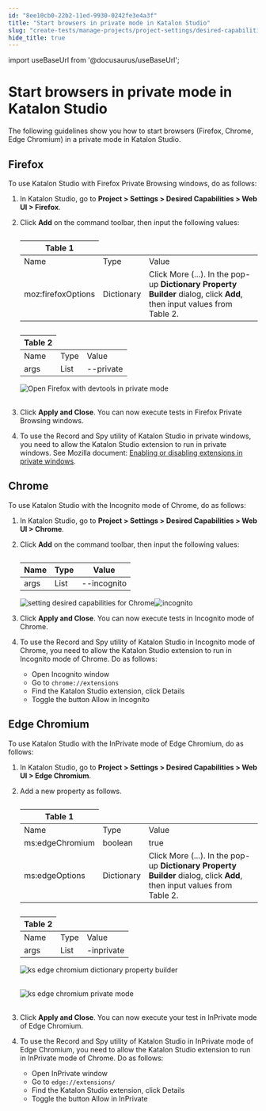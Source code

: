 ```yaml
---
id: "8ee10cb0-22b2-11ed-9930-0242fe3e4a3f"
title: "Start browsers in private mode in Katalon Studio"
slug: "create-tests/manage-projects/project-settings/desired-capabilities/start-browsers-in-private-mode-in-katalon-studio"
hide_title: true
---
```

import useBaseUrl from '@docusaurus/useBaseUrl';


# <a id="id" class="anchor_top_offset"/><a id="ariaid-title1" class="anchor_top_offset"/>Start browsers in private mode in <span xmlns="http://www.w3.org/1999/xhtml" className="ph">Katalon Studio</span> 

<p xmlns="http://www.w3.org/1999/xhtml" className="p">The following guidelines show you how to start browsers   (Firefox, Chrome, Edge Chromium) in a private mode in Katalon   Studio.</p> 

## <a id="id_1" class="anchor_top_offset"/>Firefox

<p xmlns="http://www.w3.org/1999/xhtml" className="p">To use <span className="ph uicontrol">Katalon Studio</span> with Firefox Private Browsing windows, do as follows:</p> 
<ol xmlns="http://www.w3.org/1999/xhtml" className="ol"><li className="li"><p className="p">In <span className="ph uicontrol">Katalon Studio</span>, go to <strong className="ph b">Project &gt; Settings &gt; Desired Capabilities &gt; Web UI &gt; Firefox</strong>.</p></li><li className="li"><p className="p">Click <strong className="ph b">Add</strong> on the command toolbar, then input the following values:</p><table className="table anchor_top_offset" id="id_1__a2eb0fbb-662c-43fe-a8b8-567fcaf494ed"><caption /><colgroup><col /><col /><col /></colgroup><thead className="thead"><tr className><th className="entry anchor_top_offset" id="id_1__a2eb0fbb-662c-43fe-a8b8-567fcaf494ed__entry__1" colSpan={3}>Table 1</th></tr></thead><tbody className="tbody"><tr className><td className="entry" headers="id_1__a2eb0fbb-662c-43fe-a8b8-567fcaf494ed__entry__1 ">Name</td><td className="entry" headers="id_1__a2eb0fbb-662c-43fe-a8b8-567fcaf494ed__entry__1 ">Type</td><td className="entry" headers="id_1__a2eb0fbb-662c-43fe-a8b8-567fcaf494ed__entry__1 ">Value</td></tr><tr className><td className="entry" headers="id_1__a2eb0fbb-662c-43fe-a8b8-567fcaf494ed__entry__1 ">moz:firefoxOptions</td><td className="entry" headers="id_1__a2eb0fbb-662c-43fe-a8b8-567fcaf494ed__entry__1 ">Dictionary</td><td className="entry" headers="id_1__a2eb0fbb-662c-43fe-a8b8-567fcaf494ed__entry__1 ">Click More (...). In the pop-up <strong className="ph b">Dictionary Property Builder</strong> dialog, click <strong className="ph b">Add</strong>, then input values from Table 2.</td></tr></tbody></table><table className="table anchor_top_offset" id="id_1__3291aaa3-09b1-417f-97a1-2417e19d8f49"><caption /><colgroup><col /><col /><col /></colgroup><thead className="thead"><tr className><th className="entry anchor_top_offset" id="id_1__3291aaa3-09b1-417f-97a1-2417e19d8f49__entry__1" colSpan={3}>Table 2</th></tr></thead><tbody className="tbody"><tr className><td className="entry" headers="id_1__3291aaa3-09b1-417f-97a1-2417e19d8f49__entry__1 ">Name</td><td className="entry" headers="id_1__3291aaa3-09b1-417f-97a1-2417e19d8f49__entry__1 ">Type</td><td className="entry" headers="id_1__3291aaa3-09b1-417f-97a1-2417e19d8f49__entry__1 ">Value</td></tr><tr className><td className="entry" headers="id_1__3291aaa3-09b1-417f-97a1-2417e19d8f49__entry__1 ">args</td><td className="entry" headers="id_1__3291aaa3-09b1-417f-97a1-2417e19d8f49__entry__1 ">List</td><td className="entry" headers="id_1__3291aaa3-09b1-417f-97a1-2417e19d8f49__entry__1 ">--private</td></tr></tbody></table><p className="p"><img className="image" src={useBaseUrl("https://github.com/katalon-studio/docs-images/raw/master/katalon-studio/docs/project-settings-new-ui/KS-DC-FIRFOX-Private-mode.png")} alt="Open Firefox with devtools in private mode" /><br /><br /></p></li><li className="li"><p className="p">Click <strong className="ph b">Apply and Close</strong>. You can now execute tests in Firefox Private Browsing windows. </p></li><li className="li"><p className="p">To use the <span className="ph uicontrol">Record and Spy</span> utility of <span className="ph uicontrol">Katalon Studio</span> in private windows, you need to allow the <span className="ph uicontrol">Katalon Studio</span> extension to run in private windows. See Mozilla document: <a className="xref j-external-link" href="https://support.mozilla.org/en-US/kb/extensions-private-browsing" target="_blank">Enabling or disabling extensions in private windows</a>.</p></li></ol> 

## <a id="id_2" class="anchor_top_offset"/>Chrome

<p xmlns="http://www.w3.org/1999/xhtml" className="p">To use Katalon Studio with the Incognito mode of Chrome, do as follows:</p> 
<ol xmlns="http://www.w3.org/1999/xhtml" className="ol"><li className="li"><p className="p">In <span className="ph uicontrol">Katalon Studio</span>, go to <strong className="ph b">Project &gt; Settings &gt; Desired Capabilities &gt; Web UI &gt; Chrome</strong>.</p></li><li className="li"><p className="p">Click <strong className="ph b">Add</strong> on the command toolbar, then input the following values:</p><table className="table anchor_top_offset" id="id_2__da3cffbf-8200-43d7-8b96-4ea3e2428185"><caption /><thead className="thead"><tr className><th className="entry anchor_top_offset" id="id_2__da3cffbf-8200-43d7-8b96-4ea3e2428185__entry__1">Name</th><th className="entry anchor_top_offset" id="id_2__da3cffbf-8200-43d7-8b96-4ea3e2428185__entry__2">Type</th><th className="entry anchor_top_offset" id="id_2__da3cffbf-8200-43d7-8b96-4ea3e2428185__entry__3">Value</th></tr></thead><tbody className="tbody"><tr className><td className="entry" headers="id_2__da3cffbf-8200-43d7-8b96-4ea3e2428185__entry__1 id_2__da3cffbf-8200-43d7-8b96-4ea3e2428185__entry__2 id_2__da3cffbf-8200-43d7-8b96-4ea3e2428185__entry__3 ">args</td><td className="entry" headers="id_2__da3cffbf-8200-43d7-8b96-4ea3e2428185__entry__1 id_2__da3cffbf-8200-43d7-8b96-4ea3e2428185__entry__2 id_2__da3cffbf-8200-43d7-8b96-4ea3e2428185__entry__3 ">List</td><td className="entry" headers="id_2__da3cffbf-8200-43d7-8b96-4ea3e2428185__entry__1 id_2__da3cffbf-8200-43d7-8b96-4ea3e2428185__entry__2 id_2__da3cffbf-8200-43d7-8b96-4ea3e2428185__entry__3 ">--incognito</td></tr></tbody></table><p className="p"><img className="image" width={700} src={useBaseUrl("/063db130-4614-11ed-a602-0242cfbc79b5.png")} alt="setting desired capabilities for Chrome" /><img className="image" width={700} src={useBaseUrl("/06374890-4614-11ed-a602-0242cfbc79b5.png")} alt="incognito" /></p></li><li className="li"><p className="p">Click <strong className="ph b">Apply and Close</strong>. You can now execute tests in Incognito mode of Chrome. </p></li><li className="li"><div className="p"> To use the <span className="ph uicontrol">Record and Spy</span> utility of <span className="ph uicontrol">Katalon Studio</span> in Incognito mode of Chrome, you need to allow the Katalon Studio extension to run in Incognito mode of Chrome. Do as follows: <ul className="ul"><li className="li">Open Incognito window</li><li className="li">Go to <code className="ph codeph">chrome://extensions</code></li><li className="li">Find the Katalon Studio extension, click <span className="ph uicontrol">Details</span></li><li className="li">Toggle the button <span className="ph uicontrol">Allow in Incognito</span></li></ul></div></li></ol> 

## <a id="id_3" class="anchor_top_offset"/>Edge Chromium

<p xmlns="http://www.w3.org/1999/xhtml" className="p">To use <span className="ph uicontrol">Katalon Studio</span> with the InPrivate mode of Edge Chromium, do as follows:</p> 
<ol xmlns="http://www.w3.org/1999/xhtml" className="ol"><li className="li">     <p className="p">In <span className="ph uicontrol">Katalon Studio</span>, go to <strong className="ph b">Project &gt; Settings &gt; Desired Capabilities &gt; Web UI &gt; Edge Chromium</strong>.</p>   </li><li className="li">     <p className="p">Add a new property as follows.</p>     <table className="table anchor_top_offset" id="id_3__7e356e3a-0f19-4bf2-b5de-fdc315cbcc5a"><caption /><colgroup><col /><col /><col /></colgroup><thead className="thead"><tr className><th className="entry anchor_top_offset" id="id_3__7e356e3a-0f19-4bf2-b5de-fdc315cbcc5a__entry__1" colSpan={3}>Table 1</th></tr></thead><tbody className="tbody"><tr className><td className="entry" headers="id_3__7e356e3a-0f19-4bf2-b5de-fdc315cbcc5a__entry__1 ">Name</td><td className="entry" headers="id_3__7e356e3a-0f19-4bf2-b5de-fdc315cbcc5a__entry__1 ">Type</td><td className="entry" headers="id_3__7e356e3a-0f19-4bf2-b5de-fdc315cbcc5a__entry__1 ">Value</td></tr><tr className><td className="entry" headers="id_3__7e356e3a-0f19-4bf2-b5de-fdc315cbcc5a__entry__1 ">ms:edgeChromium</td><td className="entry" headers="id_3__7e356e3a-0f19-4bf2-b5de-fdc315cbcc5a__entry__1 ">boolean</td><td className="entry" headers="id_3__7e356e3a-0f19-4bf2-b5de-fdc315cbcc5a__entry__1 ">true</td></tr><tr className><td className="entry" headers="id_3__7e356e3a-0f19-4bf2-b5de-fdc315cbcc5a__entry__1 ">ms:edgeOptions</td><td className="entry" headers="id_3__7e356e3a-0f19-4bf2-b5de-fdc315cbcc5a__entry__1 ">Dictionary</td><td className="entry" headers="id_3__7e356e3a-0f19-4bf2-b5de-fdc315cbcc5a__entry__1 ">Click More (...). In the pop-up <strong className="ph b">Dictionary Property Builder</strong> dialog, click <strong className="ph b">Add</strong>, then input values from Table 2.</td></tr></tbody></table>     <table className="table anchor_top_offset" id="id_3__9e9d2cb4-3829-4e7c-bee7-fcc28d47a5ac"><caption /><colgroup><col /><col /><col /></colgroup><thead className="thead"><tr className><th className="entry anchor_top_offset" id="id_3__9e9d2cb4-3829-4e7c-bee7-fcc28d47a5ac__entry__1" colSpan={3}>Table 2</th></tr></thead><tbody className="tbody"><tr className><td className="entry" headers="id_3__9e9d2cb4-3829-4e7c-bee7-fcc28d47a5ac__entry__1 ">Name</td><td className="entry" headers="id_3__9e9d2cb4-3829-4e7c-bee7-fcc28d47a5ac__entry__1 ">Type</td><td className="entry" headers="id_3__9e9d2cb4-3829-4e7c-bee7-fcc28d47a5ac__entry__1 ">Value</td></tr><tr className><td className="entry" headers="id_3__9e9d2cb4-3829-4e7c-bee7-fcc28d47a5ac__entry__1 ">args</td><td className="entry" headers="id_3__9e9d2cb4-3829-4e7c-bee7-fcc28d47a5ac__entry__1 ">List</td><td className="entry" headers="id_3__9e9d2cb4-3829-4e7c-bee7-fcc28d47a5ac__entry__1 ">-inprivate</td></tr></tbody></table>     <p className="p"><img className="image" src={useBaseUrl("https://github.com/katalon-studio/docs-images/raw/master/katalon-studio/docs/project-settings-new-ui/KS-DC-Edge-Chromium-Private-mode-1.png")} alt="ks edge chromium dictionary property builder" /><br /><br /></p>     <p className="p"><img className="image" src={useBaseUrl("https://github.com/katalon-studio/docs-images/raw/master/katalon-studio/docs/project-settings-new-ui/KS-DC-Edge-Chromium-Private-mode-2.png")} alt="ks edge chromium private mode" /><br /><br /></p>   </li><li className="li">     <p className="p">Click <strong className="ph b">Apply and Close</strong>. You can now execute your test in InPrivate mode of Edge Chromium.</p>   </li><li className="li">     <div className="p">To use the <span className="ph uicontrol">Record and Spy</span> utility of <span className="ph uicontrol">Katalon Studio</span> in InPrivate mode of Edge Chromium, you need to allow the Katalon Studio extension to run in InPrivate mode of Chrome. Do as follows: <ul className="ul"><li className="li">Open InPrivate window</li><li className="li">Go to <code className="ph codeph">edge://extensions/</code></li><li className="li">Find the Katalon Studio extension, click <span className="ph uicontrol">Details</span></li><li className="li">Toggle the button <span className="ph uicontrol">Allow in InPrivate</span></li></ul></div>   </li></ol> 
